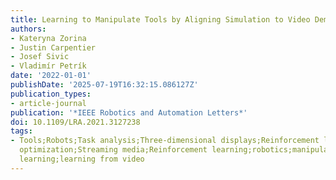 ```yaml
---
title: Learning to Manipulate Tools by Aligning Simulation to Video Demonstration
authors:
- Kateryna Zorina
- Justin Carpentier
- Josef Sivic
- Vladimír Petrík
date: '2022-01-01'
publishDate: '2025-07-19T16:32:15.086127Z'
publication_types:
- article-journal
publication: '*IEEE Robotics and Automation Letters*'
doi: 10.1109/LRA.2021.3127238
tags:
- Tools;Robots;Task analysis;Three-dimensional displays;Reinforcement learning;Trajectory
  optimization;Streaming media;Reinforcement learning;robotics;manipulation;imitation
  learning;learning from video
---
```

